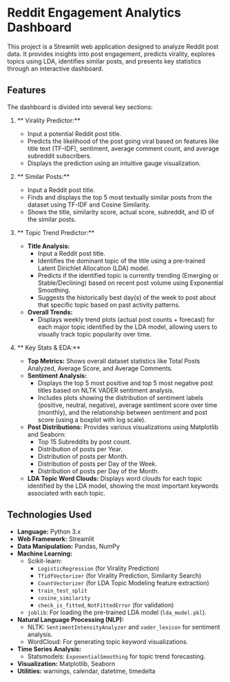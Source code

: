 # Reddit Engagement Analytics Dashboard 

This project is a Streamlit web application designed to analyze Reddit post data. It provides insights into post engagement, predicts virality, explores topics using LDA, identifies similar posts, and presents key statistics through an interactive dashboard.

##  Features

The dashboard is divided into several key sections:

1.  ** Virality Predictor:**
    *   Input a potential Reddit post title.
    *   Predicts the likelihood of the post going viral based on features like title text (TF-IDF), sentiment, average comment count, and average subreddit subscribers.
    *   Displays the prediction using an intuitive gauge visualization.

2.  ** Similar Posts:**
    *   Input a Reddit post title.
    *   Finds and displays the top 5 most textually similar posts from the dataset using TF-IDF and Cosine Similarity.
    *   Shows the title, similarity score, actual score, subreddit, and ID of the similar posts.

3.  ** Topic Trend Predictor:**
    *   **Title Analysis:**
        *   Input a Reddit post title.
        *   Identifies the dominant topic of the title using a pre-trained Latent Dirichlet Allocation (LDA) model.
        *   Predicts if the identified topic is currently trending (Emerging or Stable/Declining) based on recent post volume using Exponential Smoothing.
        *   Suggests the historically best day(s) of the week to post about that specific topic based on past activity patterns.
    *   **Overall Trends:**
        *   Displays weekly trend plots (actual post counts + forecast) for each major topic identified by the LDA model, allowing users to visually track topic popularity over time.

4.  ** Key Stats & EDA:**
    *   **Top Metrics:** Shows overall dataset statistics like Total Posts Analyzed, Average Score, and Average Comments.
    *   **Sentiment Analysis:**
        *   Displays the top 5 most positive and top 5 most negative post titles based on NLTK VADER sentiment analysis.
        *   Includes plots showing the distribution of sentiment labels (positive, neutral, negative), average sentiment score over time (monthly), and the relationship between sentiment and post score (using a boxplot with log scale).
    *   **Post Distributions:** Provides various visualizations using Matplotlib and Seaborn:
        *   Top 15 Subreddits by post count.
        *   Distribution of posts per Year.
        *   Distribution of posts per Month.
        *   Distribution of posts per Day of the Week.
        *   Distribution of posts per Day of the Month.
    *   **LDA Topic Word Clouds:** Displays word clouds for each topic identified by the LDA model, showing the most important keywords associated with each topic.

##  Technologies Used

*   **Language:** Python 3.x
*   **Web Framework:** Streamlit
*   **Data Manipulation:** Pandas, NumPy
*   **Machine Learning:**
    *   Scikit-learn:
        *   `LogisticRegression` (for Virality Prediction)
        *   `TfidfVectorizer` (for Virality Prediction, Similarity Search)
        *   `CountVectorizer` (for LDA Topic Modeling feature extraction)
        *   `train_test_split`
        *   `cosine_similarity`
        *   `check_is_fitted`, `NotFittedError` (for validation)
    *   `joblib`: For loading the pre-trained LDA model (`lda_model.pkl`).
*   **Natural Language Processing (NLP):**
    *   NLTK: `SentimentIntensityAnalyzer` and `vader_lexicon` for sentiment analysis.
    *   WordCloud: For generating topic keyword visualizations.
*   **Time Series Analysis:**
    *   Statsmodels: `ExponentialSmoothing` for topic trend forecasting.
*   **Visualization:** Matplotlib, Seaborn
*   **Utilities:** warnings, calendar, datetime, timedelta



